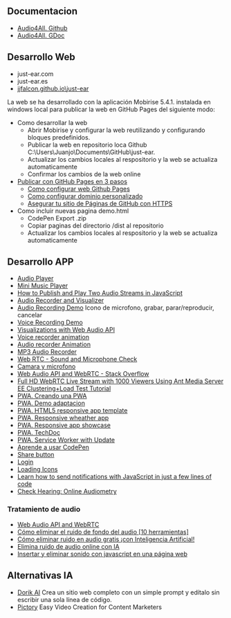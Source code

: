 ## Documentacion
* [Audio4All. Github](https://github.com/jjfalcon/audio4all)
* [Audio4All. GDoc](https://docs.google.com/document/d/13JUlC1VgptD5VK8GWAdmD2NwdDkSg-sWnS76Zp7Mqps/edit#heading=h.dnvma06n7yae)

## Desarrollo Web
* just-ear.com
* just-ear.es
* [jjfalcon.github.io\just-ear](https://jjfalcon.github.io/just-ear/)

La web se ha desarrollado con la aplicación Mobirise 5.4.1. instalada en windows local para publicar la web en GitHub Pages del siguiente modo:
* Como desarrollar la web
  * Abrir Mobirise y configurar la web reutilizando y configurando bloques predefinidos.
  * Publicar la web en repositorio loca Github C:\Users\Juanjo\Documents\GitHub\just-ear.
  * Actualizar los cambios locales al respositorio y la web se actualiza automaticamente
  * Confirmar los cambios de la web online
* [Publicar con GitHub Pages en 3 pasos](https://github.blog/2016-12-09-publishing-with-github-pages-now-as-easy-as-1-2-3/)
  * [Como configurar web Github Pages]()
  * [Como configurar dominio personalizado](https://docs.github.com/es/pages/configuring-a-custom-domain-for-your-github-pages-site/managing-a-custom-domain-for-your-github-pages-site)
  * [Asegurar tu sitio de Páginas de GitHub con HTTPS](https://docs.github.com/es/pages/configuring-a-custom-domain-for-your-github-pages-site/managing-a-custom-domain-for-your-github-pages-site)
* Como incluir nuevas pagina demo.html
  * CodePen Export .zip
  * Copiar paginas del directorio /dist al repositorio
  * Actualizar los cambios locales al respositorio y la web se actualiza automaticamente
 
## Desarrollo APP
* [Audio Player](https://codepen.io/sanketbodke/pen/dydzXwO)
* [Mini Music Player](https://codepen.io/JavaScriptJunkie/pen/qBWrRyg)
* [How to Publish and Play Two Audio Streams in JavaScript](https://github.com/orgs/ant-media/discussions/5368)
* [Audio Recorder and Visualizer](https://codepen.io/eddch/pen/ZMOjPL)
* [Audio Recording Demo](https://codepen.io/ralzohairi/pen/zYrKLWy) Icono de microfono, grabar, parar/reproducir, cancelar
* [Voice Recording Demo](https://codepen.io/winrey/pen/xvxrxR)
* [Visualizations with Web Audio API](https://developer.mozilla.org/en-US/docs/Web/API/Web_Audio_API/Visualizations_with_Web_Audio_API)
* [Voice recorder animation](https://codepen.io/michalzet/pen/oJremG)
* [Audio recorder Animation](https://codepen.io/benhatsor/pen/LYVJKPW)
* [MP3 Audio Recorder](https://codepen.io/naveedhuq/pen/QWVPybW)
* [Web RTC - Sound and Microphone Check](https://codepen.io/rhamses/pen/BaNgxNz)
* [Camara y microfono](https://codepen.io/feralninja/pen/oLOdop)
* [Web Audio API and WebRTC - Stack Overflow](https://stackoverflow.com/questions/18852776/web-audio-api-and-webrtc)
* [Full HD WebRTC Live Stream with 1000 Viewers Using Ant Media Server EE Clustering+Load Test Tutorial]()
* [PWA. Creando una PWA](https://www.youtube.com/watch?v=HZURIHU92ks&ab_channel=KevinDavila)
* [PWA. Demo adaptacion](https://chatgpt.com/c/dda6efd4-54ad-4b88-a41a-3840e19c679f)
* [PWA. HTML5 responsive app template](https://codepen.io/cdn34/pen/JXzzpx)
* [PWA. Responsive wheather app](https://codepen.io/casy/pen/RZqoJW)
* [PWA. Responsive app showcase](https://codepen.io/sonng/pen/JxWJoN)
* [PWA. TechDoc](https://codepen.io/Designird/pen/rPeMqj)
* [PWA. Service Worker with Update](https://codepen.io/tlissak/pen/abZeJxw)
* [Aprende a usar CodePen](https://www.youtube.com/watch?v=OrZWmkQX5O0&ab_channel=JaviNiguez)
* [Share button](https://codepen.io/onediv/pen/ZEjNqb)
* [Login](https://codepen.io/marcobiedermann/pen/nbpKWV)
* [Loading Icons](https://codepen.io/aurer/pen/ZEJxpO)
* [Learn how to send notifications with JavaScript in just a few lines of code](https://www.instagram.com/p/C7_2FXwSo_8)
* [Check Hearing: Online Audiometry](https://www.checkhearing.org/audiospectrum.php)

### Tratamiento de audio
* [Web Audio API and WebRTC](https://stackoverflow.com/questions/18852776/web-audio-api-and-webrtc)
* [Cómo eliminar el ruido de fondo del audio [10 herramientas]](https://geekflare.com/es/remove-background-noise-from-audio-tools/)
* [Cómo eliminar ruido en audio gratis ¡con Inteligencia Artificial!](https://www.youtube.com/watch?v=QDb-g6eFhGo&ab_channel=Creatubers)
* [Elimina ruido de audio online con IA](https://myedit.online/es/audio-editor/remove-background-noise-from-audio)
* [Insertar y eliminar sonido con javascript en una página web](https://francescricart.com/insertar-y-eliminar-sonido-con-javascript-en-una-pagina-web/)

## Alternativas IA
* [Dorik AI](https://dorik.com/) Crea un sitio web completo con un simple prompt y edítalo sin escribir una sola línea de código.
* [Pictory](https://pictory.ai/) Easy Video Creation for Content Marketers
